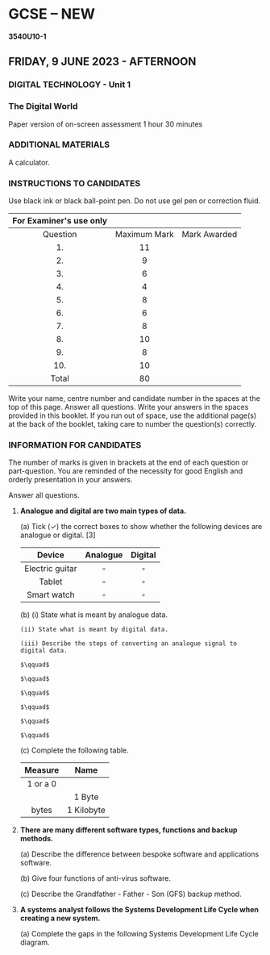 # GCSE – NEW

**3540U10-1**

## FRIDAY, 9 JUNE 2023 - AFTERNOON

### DIGITAL TECHNOLOGY - Unit 1

### The Digital World

Paper version of on-screen assessment
1 hour 30 minutes

### ADDITIONAL MATERIALS

A calculator.

### INSTRUCTIONS TO CANDIDATES

Use black ink or black ball-point pen. Do not use gel pen or correction fluid.

| For Examiner's use only |  |  |
| :--: | :--: | :--: |
| Question | Maximum Mark | Mark Awarded |
| 1. | 11 |  |
| 2. | 9 |  |
| 3. | 6 |  |
| 4. | 4 |  |
| 5. | 8 |  |
| 6. | 6 |  |
| 7. | 8 |  |
| 8. | 10 |  |
| 9. | 8 |  |
| 10. | 10 |  |
| Total | 80 |  |

Write your name, centre number and candidate number in the spaces at the top of this page.
Answer all questions.
Write your answers in the spaces provided in this booklet. If you run out of space, use the additional page(s) at the back of the booklet, taking care to number the question(s) correctly.

### INFORMATION FOR CANDIDATES

The number of marks is given in brackets at the end of each question or part-question.
You are reminded of the necessity for good English and orderly presentation in your answers.

Answer all questions.

1. **Analogue and digital are two main types of data.**

   (a) Tick $(\checkmark)$ the correct boxes to show whether the following devices are analogue or digital. [3]

   | Device         | Analogue | Digital |
   | :------------: | :------: | :-----: |
   | Electric guitar| $\square$ | $\square$ |
   | Tablet         | $\square$ | $\square$ |
   | Smart watch    | $\square$ | $\square$ |

   (b) (i) State what is meant by analogue data.

       (ii) State what is meant by digital data.

       (iii) Describe the steps of converting an analogue signal to digital data.

       $\qquad$

       $\qquad$

       $\qquad$

       $\qquad$

       $\qquad$

       $\qquad$

   (c) Complete the following table.

   | Measure       | Name          |
   | :-----------: | :-----------: |
   | 1 or a 0      |               |
   |               | 1 Byte        |
   | bytes         | 1 Kilobyte    |

2. **There are many different software types, functions and backup methods.**

   (a) Describe the difference between bespoke software and applications software.

   (b) Give four functions of anti-virus software.

   (c) Describe the Grandfather - Father - Son (GFS) backup method.

3. **A systems analyst follows the Systems Development Life Cycle when creating a new system.**

   (a) Complete the gaps in the following Systems Development Life Cycle diagram.

